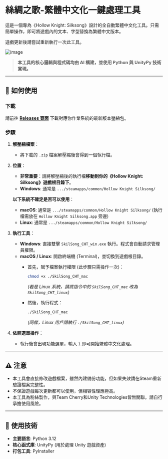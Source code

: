 # 絲綢之歌-繁體中文化一鍵處理工具

這是一個專為《Hollow Knight: Silksong》設計的全自動繁體中文化工具。只需簡單操作，即可將遊戲內的文本、字型替換為繁體中文版本。

遊戲更新後請嘗試重新執行一次此工具。

![image](https://github.com/tents89/SKSO_TChinese/blob/main/Tool.png)
> **本工具的核心邏輯與程式碼均由 AI 構建，並使用 Python 與 UnityPy 技術實現。**

---

## 🚀 如何使用

### 下載

請前往 **[Releases 頁面](https://github.com/tents89/SKSO_TChinese/releases)** 下載對應你作業系統的最新版本壓縮包。

### 步驟

1.  **解壓縮檔案**：
    * 將下載的 `.zip` 檔案解壓縮後會得到一個執行檔。

2.  **位置**：
    * **非常重要**：請將解壓縮後的執行檔**移動到你的《Hollow Knight: Silksong》遊戲根目錄下**。
    * **Windows**: 通常是 `.../steamapps/common/Hollow Knight Silksong/`
  
    **以下系統不確定是否可以使用**：
    * **macOS**: 通常是 `.../steamapps/common/Hollow Knight Silksong/` (執行檔需放在 `Hollow Knight Silksong.app` 旁邊)
    * **Linux**: 通常是 `.../steamapps/common/Hollow Knight Silksong/`

3.  **執行工具**：
    * **Windows**: 直接雙擊 `SkilSong_CHT_win.exe` 執行。程式會自動請求管理員權限。
    * **macOS / Linux**: 開啟終端機 (Terminal)，並切換到遊戲根目錄。
        * 首先，賦予檔案執行權限 (此步驟只需操作一次)：
            ```bash
            chmod +x ./SkilSong_CHT_mac
            ```
            *(若是 Linux 系統，請將指令中的 `SkilSong_CHT_mac` 改為 `SkilSong_CHT_linux`)*

        * 然後，執行程式：
            ```bash
            ./SkilSong_CHT_mac
            ```
            *(同樣，Linux 用戶請執行 `./SkilSong_CHT_linux`)*

5.  **依照選單操作**：
    * 執行後會出現功能選單，輸入 `1` 即可開始繁體中文化處理。

---

## ⚠️ 注意

* 本工具會直接修改遊戲檔案，雖然內建備份功能，但如果失效請在Steam重新驗證檔案完整性。
* 不保證遊戲每次更新都可以使用，但相容性理應極高。
* 本工具為粉絲製作，與Team Cherry和Unity Technologies皆無關聯。請自行承擔使用風險。

---

## 🔧 使用技術

* **主要語言**: Python 3.12
* **核心函式庫**: UnityPy (用於處理 Unity 遊戲資產)
* **打包工具**: PyInstaller

